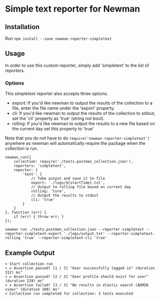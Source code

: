 # Simple text reporter for Newman

## Installation
Run `npm install --save newman-reporter-simpletext`

## Usage
In order to use this custom reporter, simply add 'simpletext' to the list of reporters.

### Options
This simpletext reporter also accepts three options.
* export: If you'd like newman to output the results of the collection to a file, enter the file name under the 'export' property.
* cli: If you'd like newman to output the results of the collection to stdout, set the 'cli' property as 'true' (string not bool).
* rolling: If you'd like newman to output the results to a new file based on the current day set this property to 'true'

Note that you do not have to do `require('newman-reporter-simpletext')` anywhere as newman will automatically require the package when the collection is run.

```
newman.run({
    collection: require('./tests.postman_collection.json'),
    reporters: 'simpletext',
    reporter: {
        'text': {
            // Take output and save it to file
            export: `./logs/${startTime}.txt`,
            // Output to rolling file based on current day
            rolling: 'ture',
            // Output the results to stdout
            cli: 'true'
        }
    }
}, function (err) {
    if (err) { throw err; }
});
```

```
newman run ./tests.postman_collection.json --reporter simpletext --reporter-simpletext-export './logs/output.txt' --reporter-simpletext-rolling 'true' --reporter-simpletext-cli 'true'
```

## Example Output
```
< Start collection run
< ✔ Assertion passed! [1 / 3] "User successfully logged in" (duration 312) ms"
< ✔ Assertion passed! [2 / 3] "User profile should exist for user" (duration 229) ms"
< ✗ Assertion failed! [3 / 3] "No results in elastic search (ADMIN view)" (duration 108) ms"
< Collection run completed for collection: 3 tests executed
```
